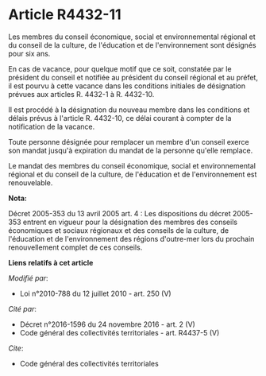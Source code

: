 # Article R4432-11

Les membres du    conseil économique, social et environnemental régional et du conseil de la culture, de l'éducation et de
l'environnement sont désignés pour six ans. 

En cas de vacance, pour quelque motif que ce soit, constatée par le président du conseil et notifiée au président du conseil
régional et au préfet, il est pourvu à cette vacance dans les conditions initiales de désignation prévues aux articles R.
4432-1 à R. 4432-10. 

Il est procédé à la désignation du nouveau membre dans les conditions et délais prévus à l'article R. 4432-10, ce délai
courant à compter de la notification de la vacance. 

Toute personne désignée pour remplacer un membre d'un conseil exerce son mandat jusqu'à expiration du mandat de la personne
qu'elle remplace. 

Le mandat des membres du    conseil économique, social et environnemental régional et du conseil de la culture, de
l'éducation et de l'environnement est renouvelable.

**Nota:**

Décret 2005-353 du 13 avril 2005 art. 4 : Les dispositions du décret 2005-353 entrent en vigueur pour la désignation des
membres des conseils économiques et sociaux régionaux et des conseils de la culture, de l'éducation et de l'environnement des
régions d'outre-mer lors du prochain renouvellement complet de ces conseils.

**Liens relatifs à cet article**

_Modifié par_:

  - Loi n°2010-788 du 12 juillet 2010 - art. 250 (V)

_Cité par_:

  - Décret n°2016-1596 du 24 novembre 2016 - art. 2 (V)
  - Code général des collectivités territoriales - art. R4437-5 (V)

_Cite_:

  - Code général des collectivités territoriales
